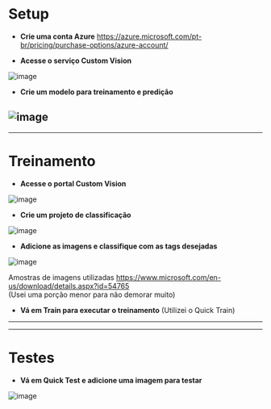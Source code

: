# Setup

* **Crie uma conta Azure**
https://azure.microsoft.com/pt-br/pricing/purchase-options/azure-account/

* **Acesse o serviço Custom Vision**
  
![image](https://github.com/user-attachments/assets/dda0ca0c-d35b-4454-bdb4-765266ad6920)

* **Crie um modelo para treinamento e predição**
  
![image](https://github.com/user-attachments/assets/0d3ebe2f-b4b6-47a7-afed-2e43897956ce)
---
---

# Treinamento

* **Acesse o portal Custom Vision**

![image](https://github.com/user-attachments/assets/3c200bd2-f8ac-43f2-a7d1-a64ea4ac6988)

* **Crie um projeto de classificação**

![image](https://github.com/user-attachments/assets/66b430bb-8bb4-417a-983e-528dd8662a80)

* **Adicione as imagens e classifique com as tags desejadas**

![image](https://github.com/user-attachments/assets/b6aeb1be-d956-470e-85d1-0ddc117fd0d3)

Amostras de imagens utilizadas https://www.microsoft.com/en-us/download/details.aspx?id=54765 <br>
(Usei uma porção menor para não demorar muito)

* **Vá em Train para executar o treinamento** (Utilizei o Quick Train)
---
---

# Testes

* **Vá em Quick Test e adicione uma imagem para testar**

![image](https://github.com/user-attachments/assets/4ffa4b75-e1c4-41c4-a2d0-02621b8835bf)


